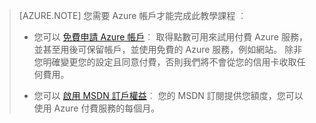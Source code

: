 > [AZURE.NOTE] <a name="note"></a>您需要 Azure 帳戶才能完成此教學課程 ︰
  >
  > + 您可以 [免費申請 Azure 帳戶](/pricing/free-trial/?WT.mc_id=A261C142F)︰ 取得點數可用來試用付費 Azure 服務，並甚至用後可保留帳戶，並使用免費的 Azure 服務，例如網站。 除非您明確變更您的設定且同意付費，否則我們將不會從您的信用卡收取任何費用。
  >
  > + 您可以 [啟用 MSDN 訂戶權益](/pricing/member-offers/msdn-benefits-details/?WT.mc_id=A261C142F)︰ 您的 MSDN 訂閱提供您額度，您可以使用 Azure 付費服務的每個月。


